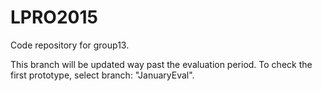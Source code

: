 # LPRO2015
Code repository for group13.

This branch will be updated way past the evaluation period.
To check the first prototype, select branch: "JanuaryEval".

